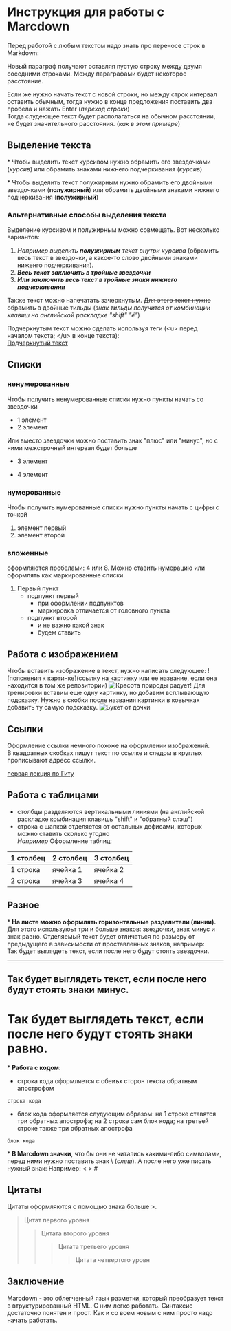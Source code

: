 # Инструкция для работы с Marcdown
Перед работой с любым текстом надо знать про переносе строк в Markdown:

Новый параграф получают оставляя пустую строку между двумя соседними строками. Между параграфами будет некоторое расстояние.

Если же нужно начать текст с новой строки, но между строк интервал оставить обычным, тогда нужно в конце предложения поставить два пробела и нажать Enter (*переход строки*)  
Тогда слудеющее текст будет располагаться на обычном расстоянии, не будет значительного расстояния. (*как в этом примере*)

## Выделение текста
\* Чтобы выделить текст курсивом нужно обрамить его звездочками (*курсив*) или обрамить знаками нижнего подчеркивания (_курсив_)

\* Чтобы выделить текст полужирным нужно обрамить его двойными звездочками (**полужирный**) или обрамить двойными знаками нижнего подчеркивания (__полужирный__)

### Альтернативные способы выделения текста

Выделение курсивом и полужирным можно совмещать. Вот несколько вариантов:

1. *Например выделить __полужирным__ текст внутри курсива* (обрамить весь текст в звездочки, а какое-то слово двойными знаками ниженго подчеркивания).
2. ***Весь текст заключить в тройные звездочки***
3. ___Или заключить весь текст в тройные знаки нижнего подчеркивания___

Также текст можно напечатать зачеркнутым. ~~Для этого текст нужно обрамить в двойные тильды~~ (*знак тильды получится от комбинации клавиш на английской раскладке "shift" "ё"*)

Подчеркнутым текст можно сделать используя теги (\<u> перед началом текста; \</u> в конце текста):  
<u>Подчеркнутый текст</u>

## Списки
### ненумерованные

Чтобы получить ненумерованные списки нужно пункты начать со звездочки
* 1 элемент
* 2 элемент

Или вместо звездочки можно поставить знак "плюс" или "минус", но с ними межстрочный интервал будет больше
+ 3 элемент
- 4 элемент

### нумерованные
Чтобы получить нумерованные списки нужно пункты начать с цифры с  точкой
1. элемент первый
2. элемент второй

### вложенные
оформляются пробелами: 4 или 8. Можно ставить нумерацию или оформлять как маркированные списки.
1. Первый пункт
    * подпункт первый
        + при оформлении подпунктов
        + маркировка отличается от головного пункта
    * подпункт второй 
        - и не важно какой знак
        * будем ставить

## Работа с изображением
Чтобы вставить изображение в текст, нужно написать следующее: \![пояснения к картинке](ссылку на картинку или ее название, если она находится в том же репозитории)
![Красота природы радует!](veranda.jpg)
Для тренировки вставим еще одну картинку, но добавим всплывающую подсказку. Нужно в скобки после названия картинки в ковычках добавить ту самую подсказку.
![Букет от дочки](bucet.jpg "на день рождения")

## Ссылки
Оформление ссылки немного похоже на оформлении изображений.  
В квадратных скобках пишут текст по ссылке и следом в круглых прописывают адресс ссылки.

[первая лекция по Гиту](https://drive.google.com/file/d/1nNwjqcFmmGmc2yziW1nw9LT8clWiY4iy/view?usp=drive_link)

## Работа с таблицами
- столбцы разделяются вертикальными линиями (на английской раскладке комбинация клавишь "shift" и  "обратный слэш")
- строка с шапкой отделяется от остальных дефисами, которых можно ставить сколько угодно  
*Например*
Оформление таблиц:


 1 столбец | 2 столбец | 3 столбец   
 --------- | --------- | ---------   
1 строка   |ячейка  1  |ячейка  2  
2 строка|ячейка 3|ячейка 4

## Разное
\*   **На листе можно оформлять горизонтяльные разделители (линии).**   
Для этого используюьт три и больше знаков: звездочки, знак минус и знак равно. Отделяемый текст будет отличаться по размеру от предыдущего в зависимости от проставленных знаков, например:  
Так будет выглядеть текст, если после него будут стоять звездочки.
****
Так будет выглядеть текст, если после него будут стоять знаки минус.
----
Так будет выглядеть текст, если после него будут стоять знаки равно.
====
 
 \* **Работа с кодом**:
+ строка кода оформляется с обеиъх сторон текста обратным апострофом

`строка кода`

+ блок кода оформляется слудующим образом: на 1 строке ставятся три обратных апострофа; на 2 строке сам блок кода; на третьей строке также три обратных апострофа
```
блок кода
```
\* **В Marcdown значки**, что бы они не читались какими-либо символами, перед ними нужно поставить знак \ (*слеш*). А после него уже писать нужный знак:
Например: \<   \>   \#

## Цитаты
Цитаты оформляются с помощью знака больше >.  
> Цитат первого уровня
>> Цитата второго уровня
>>> Цитата третьего уровня
>>>> Цитата четвертого уровн

## Заключение
Marcdown  - это облегченный язык разметки, который преобразует текст в втруктурированный HTML. С ним легко работать. Синтаксис достаточно понятен и прост. Как и со всем новым с ним просто надо начать работать.
